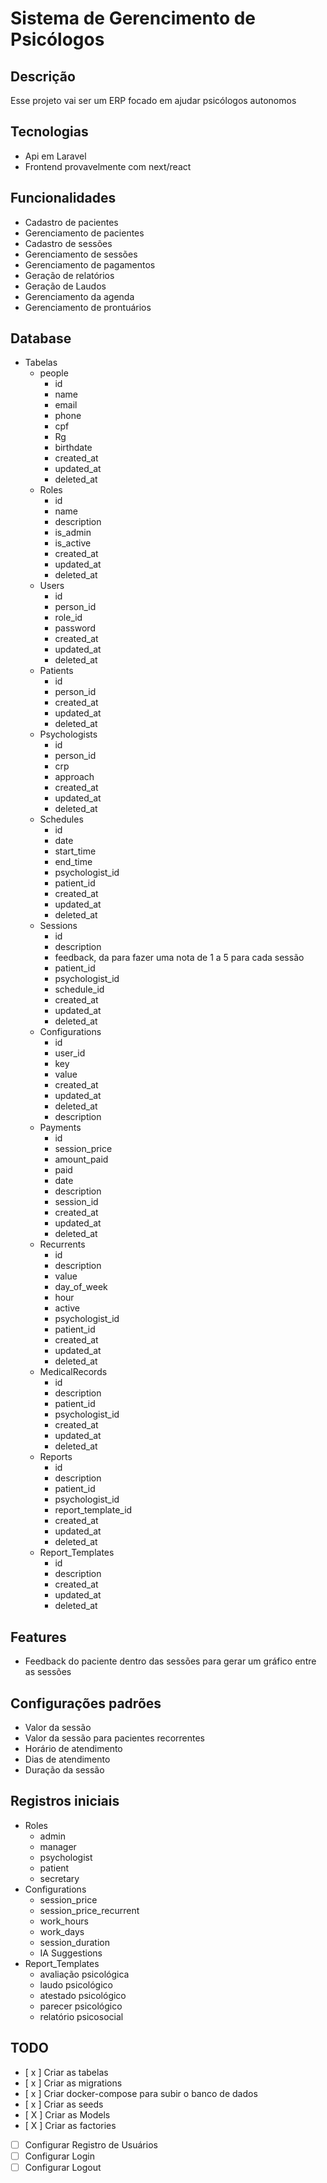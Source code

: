 # Sistema de Gerencimento de Psicólogos
## Descrição
Esse projeto vai ser um ERP focado em ajudar psicólogos autonomos

## Tecnologias
- Api em Laravel
- Frontend provavelmente com next/react

## Funcionalidades
- Cadastro de pacientes
- Gerenciamento de pacientes
- Cadastro de sessões
- Gerenciamento de sessões
- Gerenciamento de pagamentos
- Geração de relatórios
- Geração de Laudos
- Gerenciamento da agenda
- Gerenciamento de prontuários

## Database
- Tabelas
    - people
      - id
      - name
      - email
      - phone
      - cpf
      - Rg
      - birthdate      
      - created_at
      - updated_at
      - deleted_at
    - Roles
      - id
      - name
      - description
      - is_admin
      - is_active
      - created_at
      - updated_at
      - deleted_at
    - Users
      - id
      - person_id
      - role_id
      - password
      - created_at
      - updated_at
      - deleted_at
    - Patients
      - id
      - person_id
      - created_at
      - updated_at
      - deleted_at
    - Psychologists
      - id
      - person_id
      - crp
      - approach
      - created_at
      - updated_at
      - deleted_at
    - Schedules
      - id
      - date
      - start_time
      - end_time
      - psychologist_id
      - patient_id
      - created_at
      - updated_at
      - deleted_at
    - Sessions
      - id
      - description
      - feedback, da para fazer uma nota de 1 a 5 para cada sessão
      - patient_id
      - psychologist_id
      - schedule_id
      - created_at
      - updated_at
      - deleted_at
    - Configurations
      - id
      - user_id
      - key
      - value
      - created_at
      - updated_at
      - deleted_at
      - description
    - Payments
      - id
      - session_price
      - amount_paid
      - paid
      - date
      - description
      - session_id
      - created_at
      - updated_at
      - deleted_at
    - Recurrents
      - id
      - description
      - value
      - day_of_week
      - hour
      - active
      - psychologist_id
      - patient_id
      - created_at
      - updated_at
      - deleted_at
    - MedicalRecords
      - id
      - description
      - patient_id
      - psychologist_id
      - created_at
      - updated_at
      - deleted_at
    - Reports
      - id
      - description
      - patient_id
      - psychologist_id
      - report_template_id
      - created_at
      - updated_at
      - deleted_at
    - Report_Templates
      - id
      - description
      - created_at
      - updated_at
      - deleted_at


## Features
- Feedback do paciente dentro das sessões para gerar um gráfico entre as sessões

## Configurações padrões
- Valor da sessão
- Valor da sessão para pacientes recorrentes
- Horário de atendimento
- Dias de atendimento
- Duração da sessão

## Registros iniciais
 - Roles
   - admin
   - manager
   - psychologist
   - patient
   - secretary
 - Configurations
   - session_price
   - session_price_recurrent
   - work_hours
   - work_days
   - session_duration
   - IA Suggestions
 - Report_Templates
   - avaliação psicológica
   - laudo psicológico
   - atestado psicológico
   - parecer psicológico
   - relatório psicosocial

## TODO
- [ x ] Criar as tabelas
- [ x ] Criar as migrations
- [ x ] Criar docker-compose para subir o banco de dados
- [ x ] Criar as seeds
- [ X ] Criar as Models
- [ X ] Criar as factories
- [ ] Configurar Registro de Usuários
- [ ] Configurar Login
- [ ] Configurar Logout
